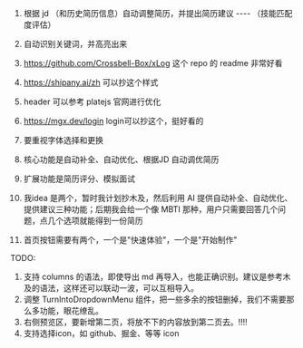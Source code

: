 

1. 根据 jd （和历史简历信息）自动调整简历，并提出简历建议 ---- （技能匹配度评估）
2. 自动识别关键词，并高亮出来
3. https://github.com/Crossbell-Box/xLog 这个 repo 的 readme 非常好看
4. https://shipany.ai/zh 可以抄这个样式
5. header 可以参考 platejs 官网进行优化
6. https://mgx.dev/login  login可以抄这个，挺好看的
7. 要重视字体选择和更换


5. 核心功能是自动补全、自动优化、根据JD 自动调优简历
6. 扩展功能是简历评分、模拟面试
7. 我idea 是两个，暂时我计划抄木及，然后利用 AI 提供自动补全、自动优化、提供建议三种功能；后期我会给一个像 MBTI 那种，用户只需要回答几个问题，点几个选项就能得到一份简历
8. 首页按钮需要有两个，一个是"快速体验"，一个是"开始制作"


TODO: 
1. 支持 columns 的语法，即使导出 md 再导入，也能正确识别。建议是参考木及的语法，这样还可以联动一波，可以互相导入。
2. 调整 TurnIntoDropdownMenu 组件，把一些多余的按钮删掉，我们不需要那么多功能，眼花缭乱。
3. 右侧预览区，要新增第二页，将放不下的内容放到第二页去。!!!!
4. 支持选择icon，如 github、掘金、等等 icon